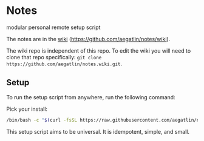 # Notes

modular personal remote setup script

The notes are in the [wiki](https://github.com/aegatlin/notes/wiki) (https://github.com/aegatlin/notes/wiki).

The wiki repo is independent of this repo. To edit the wiki you will need to clone that repo specifically: `git clone https://github.com/aegatlin/notes.wiki.git`.

## Setup

To run the setup script from anywhere, run the following command:

Pick your install:
```bash
/bin/bash -c "$(curl -fsSL https://raw.githubusercontent.com/aegatlin/notes/master/setup.sh)"
```

This setup script aims to be universal. It is idempotent, simple, and small.
